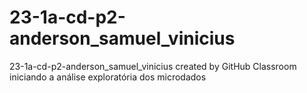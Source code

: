 # 23-1a-cd-p2-anderson_samuel_vinicius
23-1a-cd-p2-anderson_samuel_vinicius created by GitHub Classroom
iniciando a análise exploratória dos microdados
